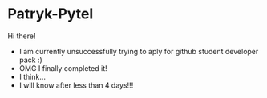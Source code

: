 # Patryk-Pytel
Hi there!
- I am currently unsuccessfully trying to aply for github student developer pack :)
- OMG I finally completed it!
- I think...
- I will know after less than 4 days!!!
